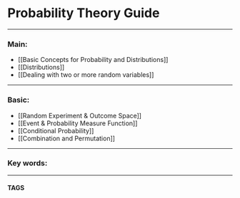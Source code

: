 # Probability Theory Guide


---
### Main:
- [[Basic Concepts for Probability and Distributions]]
- [[Distributions]]
- [[Dealing with two or more random variables]]

---
### Basic:
- [[Random Experiment & Outcome Space]]
- [[Event & Probability Measure Function]]
- [[Conditional Probability]]
- [[Combination and Permutation]]

---

### Key words:

---
#### TAGS